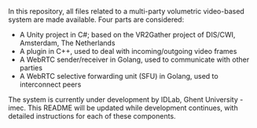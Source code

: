 In this repository, all files related to a multi-party volumetric video-based system are made available. Four parts are considered:

- A Unity project in C#; based on the VR2Gather project of DIS/CWI, Amsterdam, The Netherlands
- A plugin in C++, used to deal with incoming/outgoing video frames
- A WebRTC sender/receiver in Golang, used to communicate with other parties
- A WebRTC selective forwarding unit (SFU) in Golang, used to interconnect peers

The system is currently under development by IDLab, Ghent University - imec. This README will be updated while development continues, with detailed instructions for each of these components.
